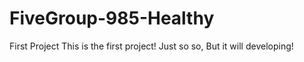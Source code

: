 # FiveGroup-985-Healthy
First Project
This is the first project! Just so so, But it will developing!
